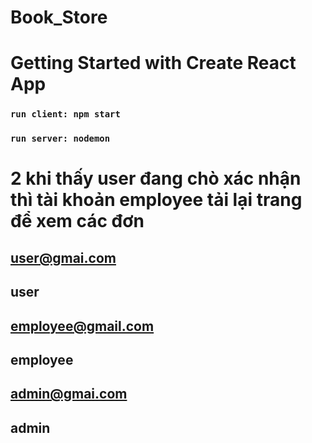 # Book_Store
# Getting Started with Create React App
### `run client: npm start`


### `run server: nodemon`

# 2 khi thấy user đang chò xác nhận thì tài khoản employee tải lại trang để xem các đơn
## user@gmai.com
## user

## employee@gmail.com
## employee

## admin@gmai.com
## admin